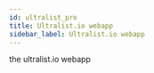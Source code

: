 ```yaml
---
id: ultralist_pro
title: Ultralist.io webapp
sidebar_label: Ultralist.io webapp
---
```


the ultralist.io webapp

